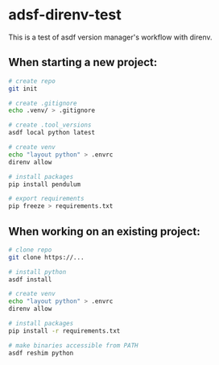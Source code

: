 # adsf-direnv-test

This is a test of asdf version manager's workflow with direnv.

## When starting a new project:
```zsh
# create repo
git init

# create .gitignore
echo .venv/ > .gitignore

# create .tool_versions
asdf local python latest

# create venv
echo "layout python" > .envrc
direnv allow

# install packages
pip install pendulum

# export requirements
pip freeze > requirements.txt
```

## When working on an existing project:
```zsh
# clone repo
git clone https://...

# install python
asdf install

# create venv
echo "layout python" > .envrc
direnv allow

# install packages
pip install -r requirements.txt

# make binaries accessible from PATH
asdf reshim python
```
